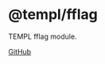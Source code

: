 # @templ/fflag

TEMPL fflag module.

[GitHub](https://github.com/rjoydip/templ/tree/main/packages/fflag)
